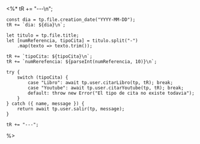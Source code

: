 <%* 
	tR += "---\n"; 

	const dia = tp.file.creation_date("YYYY-MM-DD");
	tR += `dia: ${dia}\n`;

	let titulo = tp.file.title;
	let [numReferencia, tipoCita] = titulo.split("-")
		.map(texto => texto.trim());
	
	tR += `tipoCita: ${tipoCita}\n`;
	tR += `numRerefencia: ${parseInt(numReferencia, 10)}\n`;

	try {
		switch (tipoCita) {
			case "Libro": await tp.user.citarLibro(tp, tR); break;
			case "Youtube": await tp.user.citarYoutube(tp, tR); break;
			default: throw new Error("El tipo de cita no existe todavia");
		}
	} catch ({ name, message }) {
		return await tp.user.salir(tp, message);
	}

	tR += "---";
%>